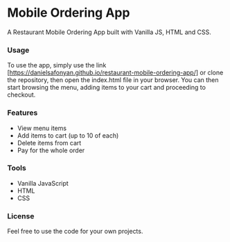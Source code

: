 # Mobile Ordering App
A Restaurant Mobile Ordering App built with Vanilla JS, HTML and CSS.

### Usage
To use the app, simply use the link [https://danielsafonyan.github.io/restaurant-mobile-ordering-app/] or clone the repository, then open the index.html file in your browser. You can then start browsing the menu, adding items to your cart and proceeding to checkout.

### Features
- View menu items
- Add items to cart (up to 10 of each)
- Delete items from cart
- Pay for the whole order

### Tools
- Vanilla JavaScript
- HTML
- CSS

### License
Feel free to use the code for your own projects.
